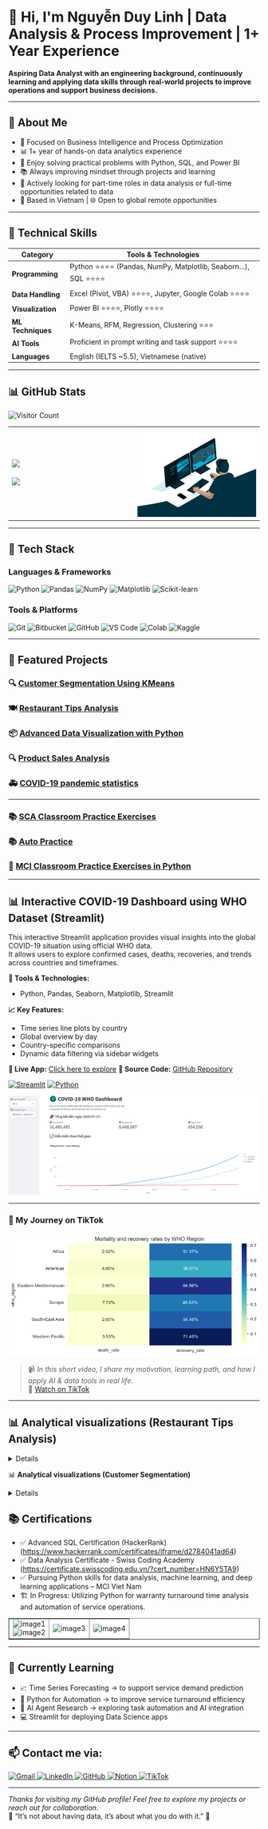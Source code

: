 
# 👋 Hi, I'm Nguyễn Duy Linh | Data Analysis & Process Improvement | 1+ Year Experience 

<p align="left">
 
  **Aspiring Data Analyst with an engineering background, continuously learning and applying data skills through real-world projects to improve operations and support business decisions.**
  
</p>

---

## 💼 About Me

- 🔎 Focused on Business Intelligence and Process Optimization  
- 📊 1+ year of hands-on data analytics experience  
- 🧠 Enjoy solving practical problems with Python, SQL, and Power BI  
- 📚 Always improving mindset through projects and learning
- 💼 Actively looking for part-time roles in data analysis or full-time opportunities related to data
- 📍 Based in Vietnam | 🌐 Open to global remote opportunities

---

## 🧰 Technical Skills

| Category            | Tools & Technologies                                     |
|---------------------|----------------------------------------------------------|
| **Programming**     | Python ⭐⭐⭐⭐ (Pandas, NumPy, Matplotlib, Seaborn...), SQL ⭐⭐⭐⭐ |
| **Data Handling**   | Excel (Pivot, VBA) ⭐⭐⭐⭐, Jupyter, Google Colab ⭐⭐⭐⭐        |
| **Visualization**   | Power BI ⭐⭐⭐⭐, Plotly ⭐⭐⭐⭐                      |
| **ML Techniques**   | K-Means, RFM, Regression, Clustering ⭐⭐⭐                   |
| **AI Tools**        | Proficient in prompt writing and task support ⭐⭐⭐⭐  |
| **Languages**       | English (IELTS ~5.5), Vietnamese (native)                 |

---

## 📊 GitHub Stats

![Visitor Count](https://visitor-badge.laobi.icu/badge?page_id=DuyLinh-Data.Data-Portfolio)

<table>
  <tr>
    <td width="50%">
      <img src="https://github-readme-stats.vercel.app/api?username=DuyLinh-Data&show_icons=true&theme=default" width="100%"><br><br>
      <img src="https://github-readme-stats.vercel.app/api/top-langs/?username=DuyLinh-Data&layout=compact&theme=default" width="100%">
    </td>
    <td width="50%" align="center">
  <img src="https://raw.githubusercontent.com/CodexploreRepo/CodexploreRepo/master/.github/assets/coding.gif" width="100%" alt="Analytics GIF" />
   </td>
  </tr>
</table>

---

## 🧰 Tech Stack

### Languages & Frameworks

![Python](https://img.shields.io/badge/Python-3776AB?style=for-the-badge&logo=python&logoColor=white)
![Pandas](https://img.shields.io/badge/Pandas-150458?style=for-the-badge&logo=pandas&logoColor=white)
![NumPy](https://img.shields.io/badge/Numpy-013243?style=for-the-badge&logo=numpy&logoColor=white)
![Matplotlib](https://img.shields.io/badge/Matplotlib-11557C?style=for-the-badge&logo=matplotlib&logoColor=white)
![Scikit-learn](https://img.shields.io/badge/Scikit--learn-F7931E?style=for-the-badge&logo=scikit-learn&logoColor=white)


### Tools & Platforms

![Git](https://img.shields.io/badge/Git-F05032?style=for-the-badge&logo=git&logoColor=white)
![Bitbucket](https://img.shields.io/badge/Bitbucket-0052CC?style=for-the-badge&logo=bitbucket&logoColor=white)
![GitHub](https://img.shields.io/badge/GitHub-181717?style=for-the-badge&logo=github&logoColor=white)
![VS Code](https://img.shields.io/badge/VS_Code-007ACC?style=for-the-badge&logo=visual-studio-code&logoColor=white)
![Colab](https://img.shields.io/badge/Colab-F9AB00?style=for-the-badge&logo=google-colab&logoColor=black)
![Kaggle](https://img.shields.io/badge/Kaggle-20BEFF?style=for-the-badge&logo=kaggle&logoColor=white)

---


## 📁 Featured Projects

### 🔍 [Customer Segmentation Using KMeans](https://github.com/DuyLinh-Data/Customer-Segmentation-Analysis)
### 🍽️ [Restaurant Tips Analysis](https://github.com/DuyLinh-Data/SCA-5.4-Restaurant-tips-analysis)
### 📦 [Advanced Data Visualization with Python](https://github.com/DuyLinh-Data/SCA_Lesson/blob/main/Lesson_7/SCA_7_Homework.ipynb)
### 🔍 [Product Sales Analysis](https://github.com/DuyLinh-Data/DA_self_learning/blob/main/Product%20Sales%20Analysis/Product%20Sales%20Analysis.ipynb)
### 🚑 [COVID-19 pandemic statistics](https://github.com/DuyLinh-Data/DA_self_learning/blob/main/Stats_covid19/Stats_covid19.ipynb)
---
### 📚 [SCA Classroom Practice Exercises](https://github.com/DuyLinh-Data/SCA_Lesson)
### 📚 [Auto Practice](https://github.com/DuyLinh-Data/DA_self_learning)
### 🎨 [MCI Classroom Practice Exercises in Python](https://github.com/DuyLinh-Data/MCI_Homework_Exercise)
---

## 📊 **Interactive COVID-19 Dashboard using WHO Dataset (Streamlit)**

This interactive Streamlit application provides visual insights into the global COVID-19 situation using official WHO data.  
It allows users to explore confirmed cases, deaths, recoveries, and trends across countries and timeframes.

**🔧 Tools & Technologies:**
- Python, Pandas, Seaborn, Matplotlib, Streamlit

**📈 Key Features:**
- Time series line plots by country
- Global overview by day
- Country-specific comparisons
- Dynamic data filtering via sidebar widgets

**🔗 Live App:** [Click here to explore](https://daselflearning-epjgzzpmcknpfcwnesyzcs.streamlit.app/)
**📂 Source Code:** [GitHub Repository](https://github.com/DuyLinh-Data/Stats_covid19)

[![Streamlit](https://img.shields.io/badge/Streamlit-App-red)](https://daselflearning-epjgzzpmcknpfcwnesyzcs.streamlit.app/)
[![Python](https://img.shields.io/badge/Python-3.9-blue)](https://www.python.org/)

![screenshot](https://github.com/DuyLinh-Data/DA_self_learning/raw/main/Stats_covid19/screenshot_cv.PNG)

---

### 🎥 My Journey on TikTok

[![My TikTok Journey](https://raw.githubusercontent.com/DuyLinh-Data/DA_self_learning/main/Stats_covid19/data/recover%20rate%20by%20who.png)](https://www.tiktok.com/@duy.linh9530/video/7532551313435954450)

> 📹 *In this short video, I share my motivation, learning path, and how I apply AI & data tools in real life.*  
> 🔗 [Watch on TikTok](https://www.tiktok.com/@duy.linh9530/video/7532551313435954450)

---

## 📊 Analytical visualizations (Restaurant Tips Analysis)

 <details>
  
🔹 ***Comparison histogram (Lunch vs Dinner)***

<p align="right">
<img width="1389" height="490" alt="tipdinnerlunch" src="https://github.com/user-attachments/assets/a0cd10fb-2778-4fad-9197-9e420f9e44ec" />
</p>

🔹 ***Tips by gender and by day (weekday, weekend)***

<p style="display:flex; gap:10px;">
  <img src="https://github.com/user-attachments/assets/c3acb2b6-71e7-417d-9c44-d1e66b67fa45" width="400" height="350" alt="image1"/>
  <img src="https://github.com/user-attachments/assets/935871ca-30ef-4a00-8956-0b67d886592f" width="400" height="350" alt="image2"/>
</p>

 </details>
  
 📊 **Analytical visualizations (Customer Segmentation)**<br>

  <details>
   
 ---
🔹 ***Exploratory analysis of customer count by day and hour***

<img width="1590" height="1190" alt="image" src="https://github.com/user-attachments/assets/863c31f2-352f-4025-b44a-744b76f5959d" />

---

 </details>
  
## 📚 Certifications

- ✅ Advanced SQL Certification (HackerRank) (https://www.hackerrank.com/certificates/iframe/d2784041ad64)
- ✅ Data Analysis Certificate - Swiss Coding Academy (https://certificate.swisscoding.edu.vn/?cert_number=HN6Y5TA9)
- ✅ Pursuing Python skills for data analysis, machine learning, and deep learning applications – MCI Viet Nam
- 🏗 In Progress: Utilizing Python for warranty turnaround time analysis and automation of service operations.


<table align="center" border="1" cellpadding="10">
  <tr>
    <!-- Cột 1: 2 hình ảnh xếp dọc -->
    <td>
      <img src="https://github.com/user-attachments/assets/7595d28c-519a-47c7-8aaf-f2a852ff77be" alt="image1" width="230px" /><br/>
      <img src="https://github.com/user-attachments/assets/fdd251b5-57df-4b94-8460-f215841bf2a3" alt="image2" width="230px" />
    </td>
    <!-- Cột 2: hình ảnh 3 -->
    <td>
      <img src="https://github.com/user-attachments/assets/95c38823-9d8d-413d-a85a-9a068b18428d" alt="image3" width="230px" />
    </td>
    <!-- Cột 3: hình ảnh 4 -->
    <td>
      <img src="https://github.com/user-attachments/assets/2f1253b2-cba2-4356-a935-18f19577de4b" alt="image4" width="230px" />
    </td>
  </tr>
</table>



---

## 🌱 Currently Learning

- 📈 Time Series Forecasting → to support service demand prediction 
- 🔁 Python for Automation → to improve service turnaround efficiency
- 🤖 AI Agent Research → exploring task automation and AI integration
- 💻 Streamlit for deploying Data Science apps

---

## 📫 Contact me via:

<p align="left">
  <a href="mailto:linhnguyen.asia@gmail.com">
    <img src="https://img.shields.io/badge/Email-D14836?style=flat&logo=gmail&logoColor=white" alt="Gmail" />
  </a>
  <a href="https://www.linkedin.com/in/duylinh-data" target="_blank">
    <img src="https://img.shields.io/badge/LinkedIn-0A66C2?style=flat&logo=linkedin&logoColor=white" alt="LinkedIn" />
  </a>
  <a href="https://github.com/DuyLinh-Data" target="_blank">
    <img src="https://img.shields.io/badge/GitHub-181717?style=flat&logo=github&logoColor=white" alt="GitHub" />
  </a>
  <a href="https://www.notion.so/Nguyen-Duy-Linh-23b3a9dab664808fa432cfa7580be40a" target="_blank">
  <img src="https://img.shields.io/badge/Notion-000000?style=flat&logo=notion&logoColor=white" alt="Notion" />
</a>
  <a href="https://www.tiktok.com/@duy.linh9530?_t=ZS-8yDeD3Rka5i&_r=1" target="_blank">
    <img src="https://img.shields.io/badge/TikTok-000000?style=flat&logo=tiktok&logoColor=white" alt="TikTok" />
  </a>
</p>



---

_Thanks for visiting my GitHub profile! Feel free to explore my projects or reach out for collaboration._  
🧠  “It’s not about having data, it’s about what you do with it.” 🚀

